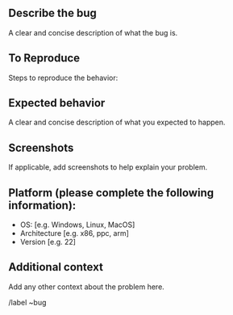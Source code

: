 ## Describe the bug
A clear and concise description of what the bug is.

## To Reproduce
Steps to reproduce the behavior:

## Expected behavior
A clear and concise description of what you expected to happen.

## Screenshots
If applicable, add screenshots to help explain your problem.

## Platform (please complete the following information):
 - OS: [e.g. Windows, Linux, MacOS]
 - Architecture [e.g. x86, ppc, arm]
 - Version [e.g. 22]


## Additional context
Add any other context about the problem here.

/label ~bug
